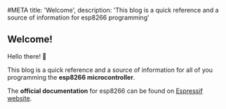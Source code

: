 #META title: 'Welcome', description: 'This blog is a quick reference and a source of information for esp8266 programming'

Welcome!
--

Hello there! 👋

This blog is a quick reference and a source of information for all of you programming the **esp8266 microcontroller**.

The **official documentation** for esp8266 can be found on [Espressif website](https://www.espressif.com/en/support/documents/technical-documents).

